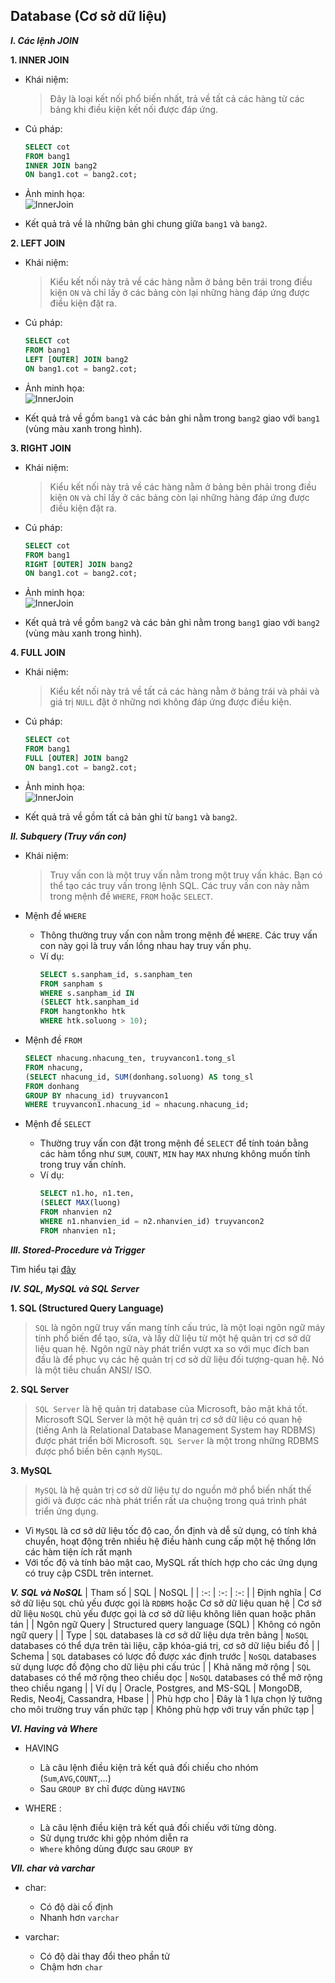 ## Database (Cơ sở dữ liệu)

  ***I. Các lệnh JOIN***  

   **1. INNER JOIN** 

   - Khái niệm:  

     > Đây là loại kết nối phổ biến nhất, trả về tất cả các hàng từ các bảng khi điều kiện kết nối được đáp ứng.
   - Cú pháp:

     ```SQL
     SELECT cot
     FROM bang1
     INNER JOIN bang2
     ON bang1.cot = bang2.cot;     
     ```
   - Ảnh minh họa:   
     ![InnerJoin](./imgs/inner-join.png)
   - Kết quả trả về là những bản ghi chung giữa `bang1` và `bang2`.
   

   **2. LEFT JOIN**

   - Khái niệm:  

     > Kiểu kết nối này trả về các hàng nằm ở bảng bên trái trong điều kiện `ON` và chỉ lấy ở các bảng còn lại những hàng đáp ứng được điều kiện đặt ra.
   - Cú pháp:

     ```SQL
     SELECT cot
     FROM bang1
     LEFT [OUTER] JOIN bang2
     ON bang1.cot = bang2.cot;     
     ```
   - Ảnh minh họa:   
     ![InnerJoin](./imgs/left-join.png)
   - Kết quả trả về gồm `bang1` và các bản ghi nằm trong `bang2` giao với `bang1` (vùng màu xanh trong hình).

  **3. RIGHT JOIN**
   
   - Khái niệm:  

     > Kiểu kết nối này trả về các hàng nằm ở bảng bên phải trong điều kiện `ON` và chỉ lấy ở các bảng còn lại những hàng đáp ứng được điều kiện đặt ra.
   - Cú pháp:

     ```SQL
     SELECT cot
     FROM bang1
     RIGHT [OUTER] JOIN bang2
     ON bang1.cot = bang2.cot;     
     ```
   - Ảnh minh họa:   
     ![InnerJoin](./imgs/right-join.png)
   - Kết quả trả về gồm `bang2` và các bản ghi nằm trong `bang1` giao với `bang2` (vùng màu xanh trong hình).

  **4. FULL JOIN**
 
   - Khái niệm:  

     > Kiểu kết nối này trả về tất cả các hàng nằm ở bảng trái và phải và giá trị `NULL` đặt ở những nơi không đáp ứng được điều kiện.
   - Cú pháp:

     ```SQL
     SELECT cot
     FROM bang1
     FULL [OUTER] JOIN bang2
     ON bang1.cot = bang2.cot;     
     ```
   - Ảnh minh họa:   
     ![InnerJoin](./imgs/full-join.png)
   - Kết quả trả về gồm tất cả bản ghi từ `bang1` và `bang2`.
 
  ***II. Subquery (Truy vấn con)***

   - Khái niệm:  

     > Truy vấn con là một truy vấn nằm trong một truy vấn khác. Bạn có thể tạo các truy vấn trong lệnh SQL. Các truy vấn con này nằm trong mệnh đề `WHERE`, `FROM` hoặc `SELECT`.
   - Mệnh đề `WHERE`
     - Thông thường truy vấn con nằm trong mệnh đề `WHERE`. Các truy vấn con này gọi là truy vấn lồng nhau hay truy vấn phụ.
     - Ví dụ:
       ```SQL
       SELECT s.sanpham_id, s.sanpham_ten
       FROM sanpham s
       WHERE s.sanpham_id IN 
       (SELECT htk.sanpham_id
       FROM hangtonkho htk
       WHERE htk.soluong > 10);
       ```
   - Mệnh đề `FROM`
     ```SQL
     SELECT nhacung.nhacung_ten, truyvancon1.tong_sl 
     FROM nhacung,
     (SELECT nhacung_id, SUM(donhang.soluong) AS tong_sl 
     FROM donhang
     GROUP BY nhacung_id) truyvancon1
     WHERE truyvancon1.nhacung_id = nhacung.nhacung_id;
     ```
   - Mệnh đề `SELECT`
     - Thường truy vấn con đặt trong mệnh đề `SELECT` để tính toán bằng các hàm tổng như `SUM`, `COUNT`, `MIN` hay `MAX` nhưng không muốn tính trong truy vấn chính.
     - Ví dụ:
       ```SQL
       SELECT n1.ho, n1.ten, 
       (SELECT MAX(luong)
       FROM nhanvien n2
       WHERE n1.nhanvien_id = n2.nhanvien_id) truyvancon2
       FROM nhanvien n1;
       ```

  ***III. Stored-Procedure và Trigger***  
   
  Tìm hiểu tại [đây](https://techtalk.vn/tim-hieu-ve-stored-procedure-trigger-trong-sql-2.html)

  ***IV. SQL, MySQL và SQL Server***

   **1. SQL (Structured Query Language)** 
 
   > `SQL` là ngôn ngữ truy vấn mang tính cấu trúc, là một loại ngôn ngữ máy tính phổ biến để tạo, sửa, và lấy dữ liệu từ một hệ quản trị cơ sở dữ liệu quan hệ. Ngôn ngữ này phát triển vượt xa so với mục đích ban đầu là để phục vụ các hệ quản trị cơ sở dữ liệu đối tượng-quan hệ. Nó là một tiêu chuẩn ANSI/ ISO.

   **2. SQL Server**
   
   > `SQL Server` là hệ quản trị database của Microsoft, bảo mật khá tốt. Microsoft SQL Server là một hệ quản trị cơ sở dữ liệu có quan hệ (tiếng Anh là Relational Database Management System hay RDBMS) được phát triển bởi Microsoft. `SQL Server` là một trong những RDBMS được phổ biến bên cạnh `MySQL`.

   **3. MySQL**
   
   > `MySQL` là hệ quản trị cơ sở dữ liệu tự do nguồn mở phổ biến nhất thế giới và được các nhà phát triển rất ưa chuộng trong quá trình phát triển ứng dụng. 

   - Vì `MySQL` là cơ sở dữ liệu tốc độ cao, ổn định và dễ sử dụng, có tính khả chuyển, hoạt động trên nhiều hệ điều hành cung cấp một hệ thống lớn các hàm tiện ích rất mạnh
   - Với tốc độ và tính bảo mật cao, MySQL rất thích hợp cho các ứng dụng có truy cập CSDL trên internet.  

  ***V. SQL và NoSQL***
  | Tham số | SQL | NoSQL |
  | :-: | :-: | :-: |
  | Định nghĩa | Cơ sở dữ liệu `SQL` chủ yếu được gọi là `RDBMS` hoặc Cơ sở dữ liệu quan hệ | Cơ sở dữ liệu `NoSQL` chủ yếu được gọi là cơ sở dữ liệu không liên quan hoặc phân tán |
  | Ngôn ngữ Query | Structured query language (SQL) | Không có ngôn ngữ query |
  | Type | `SQL` databases là cơ sở dữ liệu dựa trên bảng | `NoSQL` databases có thể dựa trên tài liệu, cặp khóa-giá trị, cơ sở dữ liệu biểu đồ |
  | Schema | `SQL` databases có lược đồ được xác định trước | `NoSQL` databases sử dụng lược đồ động cho dữ liệu phi cấu trúc |
  | Khả năng mở rộng | `SQL` databases có thể mở rộng theo chiều dọc | `NoSQL` databases có thể mở rộng theo chiều ngang |
  | Ví dụ | Oracle, Postgres, and MS-SQL | MongoDB, Redis, Neo4j, Cassandra, Hbase |
  | Phù hợp cho | Đây là 1 lựa chọn lý tưởng cho môi trường truy vấn phức tạp | Không phù hợp với truy vấn phức tạp |

  ***VI. Having và Where***

  - HAVING
    - Là câu lệnh điều kiện trả kết quả đối chiếu cho nhóm (`Sum`,`AVG`,`COUNT`,…)
    - Sau `GROUP BY` chỉ được dùng `HAVING`

  - WHERE : 
    - Là câu lệnh điều kiện trả kết quả đối chiếu với từng dòng.
    - Sử dụng trước khi gộp nhóm diễn ra
    - `Where` không dùng được sau `GROUP BY`
  
  ***VII. char và varchar***

  - char:
    - Có độ dài cố định
    - Nhanh hơn `varchar`

  - varchar: 
    - Có độ dài thay đổi theo phần tử
    - Chậm hơn `char`
